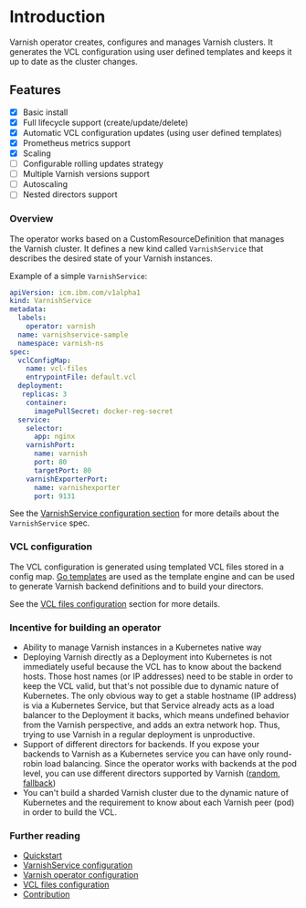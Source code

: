 # Introduction

Varnish operator creates, configures and manages Varnish clusters. It generates the VCL configuration using user defined templates and keeps it up to date as the cluster changes.

## Features

 * [x] Basic install
 * [x] Full lifecycle support (create/update/delete)
 * [x] Automatic VCL configuration updates (using user defined templates)
 * [x] Prometheus metrics support
 * [x] Scaling
 * [ ] Configurable rolling updates strategy
 * [ ] Multiple Varnish versions support
 * [ ] Autoscaling
 * [ ] Nested directors support

### Overview

The operator works based on a CustomResourceDefinition that manages the Varnish cluster. It defines a new kind called `VarnishService` that describes the desired state of your Varnish instances.

Example of a simple `VarnishService`:

```yaml
apiVersion: icm.ibm.com/v1alpha1
kind: VarnishService
metadata:
  labels:
    operator: varnish
  name: varnishservice-sample
  namespace: varnish-ns
spec:
  vclConfigMap:
    name: vcl-files
    entrypointFile: default.vcl
  deployment:
   replicas: 3
    container:
      imagePullSecret: docker-reg-secret
  service:
    selector:
      app: nginx
    varnishPort:
      name: varnish
      port: 80
      targetPort: 80
    varnishExporterPort:
      name: varnishexporter
      port: 9131
```

See the [VarnishService configuration section](varnish-service-configuration.md) for more details about the `VarnishService` spec.

### VCL configuration

The VCL configuration is generated using templated VCL files stored in a config map. [Go templates](https://golang.org/pkg/text/template/) are used as the template engine and can be used to generate Varnish backend definitions and to build your directors.

See the [VCL files configuration](vcl-configuration.md) section for more details.

### Incentive for building an operator

* Ability to manage Varnish instances in a Kubernetes native way 
* Deploying Varnish directly as a Deployment into Kubernetes is not immediately useful because the VCL has to know about the backend hosts. Those host names (or IP addresses) need to be stable in order to keep the VCL valid, but that's not possible due to dynamic nature of Kubernetes. The only obvious way to get a stable hostname (IP address) is via a Kubernetes Service, but that Service already acts as a load balancer to the Deployment it backs, which means undefined behavior from the Varnish perspective, and adds an extra network hop. Thus, trying to use Varnish in a regular deployment is unproductive.
* Support of different directors for backends. If you expose your backends to Varnish as a Kubernetes service you can have only round-robin load balancing. Since the operator works with backends at the pod level, you can use different directors supported by Varnish ([random](https://varnish-cache.org/docs/5.1/reference/vmod_directors.generated.html#obj-random), [fallback](https://varnish-cache.org/docs/5.1/reference/vmod_directors.generated.html#obj-fallback))
* You can't build a sharded Varnish cluster due to the dynamic nature of Kubernetes and the requirement to know about each Varnish peer (pod) in order to build the VCL.

### Further reading

* [Quickstart](quick-start.md)
* [VarnishService configuration](varnish-service-configuration.md)
* [Varnish operator configuration](operator-configuration.md)
* [VCL files configuration](vcl-configuration.md)
* [Contribution](development.md)
